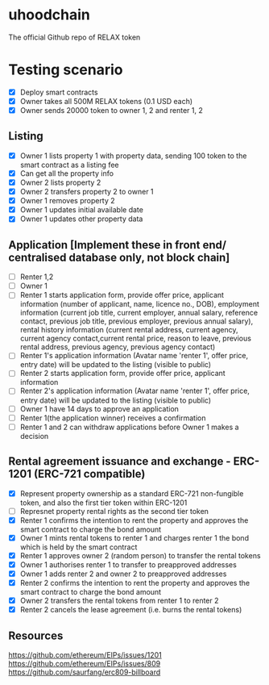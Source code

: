 # uhoodchain
The official Github repo of RELAX token


# Testing scenario
- [x] Deploy smart contracts
- [x] Owner takes all 500M RELAX tokens (0.1 USD each)
- [x] Owner sends 20000 token to owner 1, 2 and renter 1, 2

## Listing
- [x] Owner 1 lists property 1 with property data, sending 100 token to the smart contract as a listing fee
- [x] Can get all the property info
- [x] Owner 2 lists property 2
- [x] Owner 2 transfers property 2 to owner 1
- [x] Owner 1 removes property 2
- [x] Owner 1 updates initial available date
- [x] Owner 1 updates other property data

## Application [Implement these in front end/ centralised database only, not block chain]
- [ ] Renter 1,2
- [ ] Owner 1
- [ ] Renter 1 starts application form, provide offer price, applicant information (number of applicant, name, licence no., DOB), employment information (current job title, current employer, annual salary, reference contact, previous job title, previous employer, previous annual salary), rental history information (current rental address, current agency, current agency contact,current rental price, reason to leave, previous rental address, previous agency, previous agency contact)
- [ ] Renter 1's application information (Avatar name 'renter 1', offer price, entry date) will be updated to the listing (visible to public)
- [ ] Renter 2 starts application form, provide offer price, applicant information
- [ ] Renter 2's application information (Avatar name 'renter 1', offer price, entry date) will be updated to the listing (visible to public)
- [ ] Owner 1 have 14 days to approve an application
- [ ] Renter 1(the application winner) receives a confirmation
- [ ] Renter 1 and 2 can withdraw applications before Owner 1 makes a decision

##  Rental agreement issuance and exchange - ERC-1201 (ERC-721 compatible)
- [x] Represent property ownership as a standard ERC-721 non-fungible token, and also the first tier token within ERC-1201
- [ ] Represnet property rental rights as the second tier token
- [x] Renter 1 confirms the intention to rent the property and approves the smart contract to charge the bond amount
- [x] Owner 1 mints rental tokens to renter 1 and charges renter 1 the bond which is held by the smart contract
- [x] Renter 1 approves owner 2 (random person) to transfer the rental tokens
- [x] Owner 1 authorises renter 1 to transfer to preapproved addresses
- [x] Owner 1 adds renter 2 and owner 2 to preapproved addresses
- [x] Renter 2 confirms the intention to rent the property and approves the smart contract to charge the bond amount
- [x] Owner 2 transfers the rental tokens from renter 1 to renter 2
- [x] Renter 2 cancels the lease agreement (i.e. burns the rental tokens)

## Resources
https://github.com/ethereum/EIPs/issues/1201
https://github.com/ethereum/EIPs/issues/809
https://github.com/saurfang/erc809-billboard

